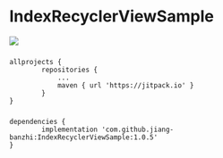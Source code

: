 # IndexRecyclerViewSample
[![](https://jitpack.io/v/jiang-banzhi/IndexRecyclerViewSample.svg)](https://jitpack.io/#jiang-banzhi/IndexRecyclerViewSample)
### 	
    allprojects {
		    repositories {
			    ...
			    maven { url 'https://jitpack.io' }
	    	}
    }
  
###  
    dependencies {
	        implementation 'com.github.jiang-banzhi:IndexRecyclerViewSample:1.0.5'
    }
